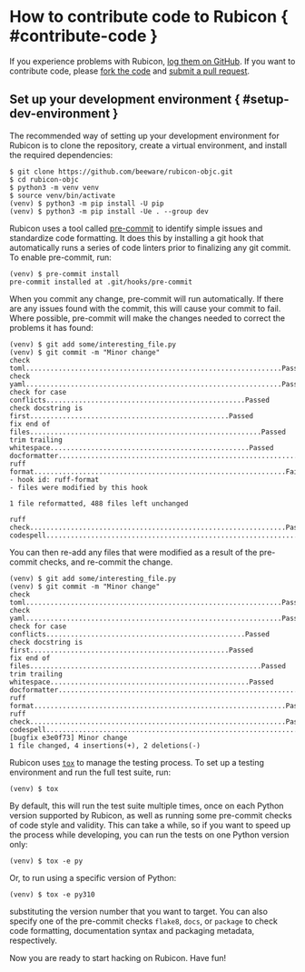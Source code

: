 # How to contribute code to Rubicon { #contribute-code }

If you experience problems with Rubicon, [log them on GitHub](https://github.com/beeware/rubicon-objc/issues). If you want to contribute code, please [fork the code](https://github.com/beeware/rubicon-objc) and [submit a pull request](https://github.com/beeware/rubicon-objc/pulls).

## Set up your development environment { #setup-dev-environment }

The recommended way of setting up your development environment for Rubicon is to clone the repository, create a virtual environment, and install the required dependencies:

```console
$ git clone https://github.com/beeware/rubicon-objc.git
$ cd rubicon-objc
$ python3 -m venv venv
$ source venv/bin/activate
(venv) $ python3 -m pip install -U pip
(venv) $ python3 -m pip install -Ue . --group dev
```

Rubicon uses a tool called [pre-commit](https://pre-commit.com) to identify simple issues and standardize code formatting. It does this by installing a git hook that automatically runs a series of code linters prior to finalizing any git commit. To enable pre-commit, run:

```console
(venv) $ pre-commit install
pre-commit installed at .git/hooks/pre-commit
```

When you commit any change, pre-commit will run automatically. If there are any issues found with the commit, this will cause your commit to fail. Where possible, pre-commit will make the changes needed to correct the problems it has found:

```console
(venv) $ git add some/interesting_file.py
(venv) $ git commit -m "Minor change"
check toml...............................................................Passed
check yaml...............................................................Passed
check for case conflicts.................................................Passed
check docstring is first.................................................Passed
fix end of files.........................................................Passed
trim trailing whitespace.................................................Passed
docformatter.............................................................Passed
ruff format..............................................................Failed
- hook id: ruff-format
- files were modified by this hook

1 file reformatted, 488 files left unchanged

ruff check...............................................................Passed
codespell................................................................Passed
```

You can then re-add any files that were modified as a result of the pre-commit checks, and re-commit the change.

```console
(venv) $ git add some/interesting_file.py
(venv) $ git commit -m "Minor change"
check toml...............................................................Passed
check yaml...............................................................Passed
check for case conflicts.................................................Passed
check docstring is first.................................................Passed
fix end of files.........................................................Passed
trim trailing whitespace.................................................Passed
docformatter.............................................................Passed
ruff format..............................................................Passed
ruff check...............................................................Passed
codespell................................................................Passed
[bugfix e3e0f73] Minor change
1 file changed, 4 insertions(+), 2 deletions(-)
```

Rubicon uses [`tox`](https://tox.wiki/en/latest/) to manage the testing process. To set up a testing environment and run the full test suite, run:

```console
(venv) $ tox
```

By default, this will run the test suite multiple times, once on each Python version supported by Rubicon, as well as running some pre-commit checks of code style and validity. This can take a while, so if you want to speed up the process while developing, you can run the tests on one Python version only:

```console
(venv) $ tox -e py
```

Or, to run using a specific version of Python:

```console
(venv) $ tox -e py310
```

substituting the version number that you want to target. You can also specify one of the pre-commit checks `flake8`, `docs`, or `package` to check code formatting, documentation syntax and packaging metadata, respectively.

Now you are ready to start hacking on Rubicon. Have fun!
